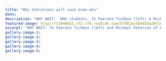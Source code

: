 ```yaml
---
title: "Why Vibrations will soon know who"
date: 
description: "WHY WAIT:  WHS students, Te Paerata Tichbon (left) & Michael Peterson of Why Vibrations will know soon if the have made the finals of the Smokefreerockquest comp, Wanganui Chronicle article on 28/7/16"
featured-image: http://c1940652.r52.cf0.rackcdn.com/57982ac5b8d39a2071000c18/Band-winners-Te-Paerata-Tichbon--Michael-Peterson.jpg
excerpt: "WHY WAIT: Te Paerata Tichbon (left) and Michael Peterson of Why Vibrations will know soon if the have made the finals of the Smokefreerockquest comp."
gallery-image-1: 
gallery-image-2: 
gallery-image-3: 
gallery-image-4: 
gallery-image-5: 
---
```

